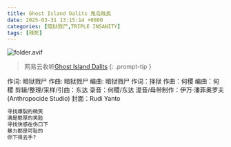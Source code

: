 ```yaml
---
title: Ghost Island Dalits 鬼岛贱民
date: 2025-03-31 13:15:14 +0800
categories: [暗狱戮尸,TRIPLE INSANITY]
tags: [残死]
---
```


![folder.avif](https://b2.235421.xyz/pic/2025/03/a920dc3b4f0f583a98bd978dbe5737fb.avif)

> 网易云收听[Ghost Island Dalits](https://music.163.com/song?id=1948202878&userid=1623945853)
{: .prompt-tip }

作词: 暗狱戮尸
作曲: 暗狱戮尸
编曲: 暗狱戮尸
作词：择狱
作曲：何稷
编曲：何稷
剪辑/整理/采样/引曲：东达
录音：何稷/东达
混音/母带制作：伊万·潘菲奥罗夫(Anthropocide Studio)
封面：Rudi Yanto

```txt
寻找爆裂的微笑
满是憨厚的笑脸
寻找快感在伤口下
暴力都是可耻的
你下得去手?
```
